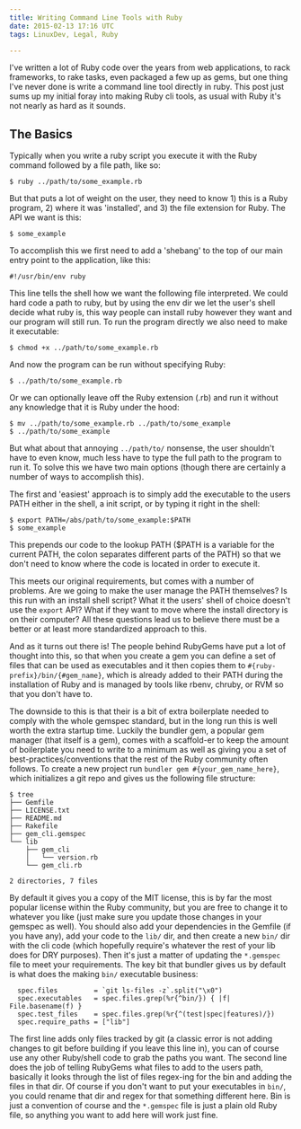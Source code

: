 ```yaml
---
title: Writing Command Line Tools with Ruby
date: 2015-02-13 17:16 UTC
tags: LinuxDev, Legal, Ruby

---
```


I've written a lot of Ruby code over the years from web applications, to rack frameworks, to rake tasks, even packaged a few up as gems, but one thing I've never done is write a command line tool directly in ruby. This post just sums up my initial foray into making Ruby cli tools, as usual with Ruby it's not nearly as hard as it sounds.

## The Basics

Typically when you write a ruby script you execute it with the Ruby command followed by a file path, like so:

~~~
$ ruby ../path/to/some_example.rb
~~~

But that puts a lot of weight on the user, they need to know 1) this is a Ruby program, 2) where it was 'installed', and 3) the file extension for Ruby. The API we want is this:

~~~
$ some_example
~~~

To accomplish this we first need to add a 'shebang' to the top of our main entry point to the application, like this:

~~~
#!/usr/bin/env ruby
~~~

This line tells the shell how we want the following file interpreted. We could hard code a path to ruby, but by using the env dir we let the user's shell decide what ruby is, this way people can install ruby however they want and our program will still run. To run the program directly we also need to make it executable:

~~~
$ chmod +x ../path/to/some_example.rb
~~~

And now the program can be run without specifying Ruby:

~~~
$ ../path/to/some_example.rb
~~~

Or we can optionally leave off the Ruby extension (.rb) and run it without any knowledge that it is Ruby under the hood:

~~~
$ mv ../path/to/some_example.rb ../path/to/some_example
$ ../path/to/some_example
~~~

But what about that annoying `../path/to/` nonsense, the user shouldn't have to even know, much less have to type the full path to the program to run it. To solve this we have two main options (though there are certainly a number of ways to accomplish this).

The first and 'easiest' approach is to simply add the executable to the users PATH either in the shell, a init script, or by typing it right in the shell:

~~~
$ export PATH=/abs/path/to/some_example:$PATH
$ some_example
~~~

This prepends our code to the lookup PATH ($PATH is a variable for the current PATH, the colon separates different parts of the PATH) so that we don't need to know where the code is located in order to execute it.

This meets our original requirements, but comes with a number of problems. Are we going to make the user manage the PATH themselves? Is this run with an install shell script? What it the users' shell of choice doesn't use the `export` API? What if they want to move where the install directory is on their computer? All these questions lead us to believe there must be a better or at least more standardized approach to this.

And as it turns out there is! The people behind RubyGems have put a lot of thought into this, so that when you create a gem you can define a set of files that can be used as executables and it then copies them to `#{ruby-prefix}/bin/{#gem_name}`, which is already added to their PATH during the installation of Ruby and is managed by tools like rbenv, chruby, or RVM so that you don't have to.

The downside to this is that their is a bit of extra boilerplate needed to comply with the whole gemspec standard, but in the long run this is well worth the extra startup time. Luckily the bundler gem, a popular gem manager (that itself is a gem), comes with a scaffold-er to keep the amount of boilerplate you need to write to a minimum as well as giving you a set of best-practices/conventions that the rest of the Ruby community often follows. To create a new project run `bundler gem #{your_gem_name_here}`, which initializes a git repo and gives us the following file structure:

~~~
$ tree
├── Gemfile
├── LICENSE.txt
├── README.md
├── Rakefile
├── gem_cli.gemspec
└── lib
    ├── gem_cli
    │   └── version.rb
    └── gem_cli.rb

2 directories, 7 files
~~~

By default it gives you a copy of the MIT license, this is by far the most popular license within the Ruby community, but you are free to change it to whatever you like (just make sure you update those changes in your gemspec as well). You should also add your dependencies in the Gemfile (if you have any), add your code to the `lib/` dir, and then create a new `bin/` dir with the cli code (which hopefully require's whatever the rest of your lib does for DRY purposes). Then it's just a matter of updating the `*.gemspec` file to meet your requirements. The key bit that bundler gives us by default is what does the making `bin/` executable business:

~~~
  spec.files         = `git ls-files -z`.split("\x0")
  spec.executables   = spec.files.grep(%r{^bin/}) { |f| File.basename(f) }
  spec.test_files    = spec.files.grep(%r{^(test|spec|features)/})
  spec.require_paths = ["lib"]
~~~

The first line adds only files tracked by git (a classic error is not adding changes to git before building if you leave this line in), you can of course use any other Ruby/shell code to grab the paths you want. The second line does the job of telling RubyGems what files to add to the users path, basically it looks through the list of files regex-ing for the bin and adding the files in that dir. Of course if you don't want to put your executables in `bin/`, you could rename that dir and regex for that something different here. Bin is just a convention of course and the `*.gemspec` file is just a plain old Ruby file, so anything you want to add here will work just fine.

